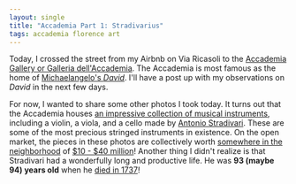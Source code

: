 ```yaml
---
layout: single
title: "Accademia Part 1: Stradivarius"
tags: accademia florence art 
---
```


Today, I crossed the street from my Airbnb on Via Ricasoli to the [Accademia Gallery or Galleria dell'Accademia](http://en.wikipedia.org/wiki/Galleria_dell'Accademia). The Accademia is most famous as the home of [Michaelangelo's *David*](http://en.wikipedia.org/wiki/David_(Michelangelo)). I'll have a post up with my observations on *David* in the next few days. 

For now, I wanted to share some other photos I took today. It turns out that the Accademia houses [an impressive collection of musical instruments](http://www.accademia.org/explore-museum/halls/museum-musical-instruments/), including a violin, a viola, and a cello made by [Antonio Stradivari](http://en.wikipedia.org/wiki/Antonio_Stradivari).  These are some of the most precious stringed instruments in existence. On the open market, the pieces in these photos are collectively worth [somewhere in the neighborhood](http://www.cmuse.org/12-most-expensive-violins/) of [$10 - $40 million](http://www.bloomberg.com/bw/articles/2014-06-26/worlds-most-expensive-instrument-stradivarius-viola-fails-to-sell)! Another thing I didn't realize is that Stradivari had a wonderfully long and productive life. He was **93 (maybe 94) years old** when he [died in 1737](http://en.wikipedia.org/wiki/Antonio_Stradivari#.22Golden.22_period_and_later_years)!
